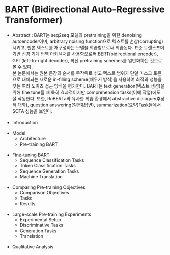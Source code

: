 # BART (Bidirectional Auto-Regressive Transformer)

- Abstract : BART는 seq2seq 모델의 pretraining을 위한 denoising autoencoder이며, arbitrary noising function으로 텍스트를 손상(corrupting)시키고, 원본 텍스트를 재구성하는 모델을 학습함으로써 학습된다. 표준 트랜스포머 기반 신경 기계 번역 아키텍처를 사용함으로써 BERT(bidirectional encoder), GPT(left-to-right decoder), 최신 pretraining schemes를 일반화하는 것으로 볼 수 있다. <br>
본 논문에서는 원본 문장의 순서를 무작위로 섞고 텍스트 범위가 단일 마스크 토큰으로 대체되는 새로운 in-filling scheme(채우기 방식)을 사용하여 최적의 성능을 찾는 여러 노이즈 접근 방식을 평가한다. BART는 text generation(텍스트 생성)을 위해 fine tune될 때 특히 효과적이지만 comprehension tasks(이해 작업)에도 잘 작동한다. 
또한, RoBERTa와 유사한 학습 환경에서 abstractive dialogue(추상적 대화), question answering(질문&답변), summarization(요약)Task들에서 SOTA 성능을 보인다.
<br><br>
- Introduction
<br><br>
- Model
  - Architecture
  - Pre-training BART
<br><br>
- Fine-tuning BART
  - Sequence Classification Tasks
  - Token Classification Tasks
  - Sequence Generation Tasks
  - Machine Translation
<br><br>
- Comparing Pre-training Objectives
  - Comparison Objectives
  - Tasks
  - Results
<br><br>
- Large-scale Pre-training Experiments
  - Experimental Setup
  - Discriminative Tasks
  - Generation Tasks
  - Translation
<br><br>
- Qualitative Analysis